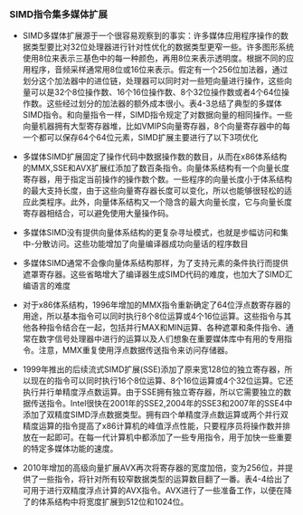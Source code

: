 ### SIMD指令集多媒体扩展

- SIMD多媒体扩展源于一个很容易观察到的事实：许多媒体应用程序操作的数据类型要比对32位处理器进行针对性优化的数据类型更窄一些。许多图形系统使用8位来表示三基色中的每一种颜色，再用8位来表示透明度。根据不同的应用程序，音频采样通常用8位或16位来表示。假定有一个256位加法器，通过划分这个加法器中的进位链，处理器可以同时对一些短向量进行操作，这些向量可以是32个8位操作数、16个16位操作数、8个32位操作数或者4个64位操作数。这些经过划分的加法器的额外成本很小。表4-3总结了典型的多媒体SIMD指令。和向量指令一样，SIMD指令规定了对数据向量的相同操作。一些向量机器拥有大型寄存器堆，比如VMIPS向量寄存器，8个向量寄存器中的每一个都可以保存64个64位元素，SIMD扩展主要进行了以下3项优化

- 多媒体SIMD扩展固定了操作代码中数据操作数的数目，从而在x86体系结构的MMX,SSE和AVX扩展红添加了数百条指令。向量体系结构有一个向量长度寄存器，用于指定当前操作的操作数个数。一些程序的向量长度小于体系结构的最大支持长度，由于这些向量寄存器长度可以变化，所以也能够很轻松的适应此类程序。此外，向量体系结构又一个隐含的最大向量长度，它与向量长度寄存器相结合，可以避免使用大量操作码。

- 多媒体SIMD没有提供向量体系结构的更复杂寻址模式，也就是步幅访问和集中-分散访问。这些功能增加了向量编译器成功向量话的程序数目

- 多媒体SIMD通常不会像向量体系结构那样，为了支持元素的条件执行而提供遮罩寄存器。这些省略增大了编译器生成SIMD代码的难度，也加大了SIMD汇编语言的难度

- 对于x86体系结构，1996年增加的MMX指令重新确定了64位浮点数寄存器的用途，所以基本指令可以同时执行8个8位运算或4个16位运算。这些指令与其他各种指令结合在一起，包括并行MAX和MIN运算、各种遮罩和条件指令、通常在数字信号处理器中进行的运算以及人们想象在重要媒体库中有用的专用指令。注意，MMX重复使用浮点数据传送指令来访问存储器。

- 1999年推出的后续流式SIMD扩展(SSE)添加了原来宽128位的独立寄存器，所以现在的指令可以同时执行16个8位运算、8个16位运算或4个32位运算。它还执行并行单精度浮点数运算。由于SSE拥有独立寄存器，所以它需要独立的数据传送指令。Intel很快在2001年的SSE2,2004年的SSE3和2007年的SSE4中添加了双精度SIMD浮点数据类型。拥有四个单精度浮点数运算或两个并行双精度运算的指令提高了x86计算机的峰值浮点性能，只要程序员将操作数并排放在一起即可。在每一代计算机中都添加了一些专用指令，用于加快一些重要的特定多媒体功能的速度。

- 2010年增加的高级向量扩展AVX再次将寄存器的宽度加倍，变为256位，并提供了一些指令，将针对所有较窄数据类型的运算数目翻了一番。表4-4给出了可用于进行双精度浮点计算的AVX指令。AVX进行了一些准备工作，以便在降了的体系结构中将宽度扩展到512位和1024位。
